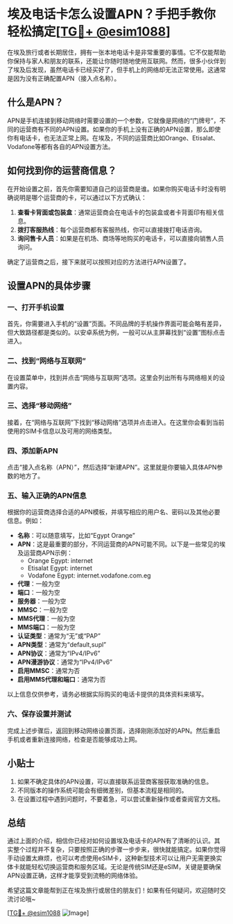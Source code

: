 # 埃及电话卡怎么设置APN？手把手教你轻松搞定[[TG💪+ @esim1088](https://t.me/s/esim1088)]

在埃及旅行或者长期居住，拥有一张本地电话卡是非常重要的事情。它不仅能帮助你保持与家人和朋友的联系，还能让你随时随地使用互联网。然而，很多小伙伴到了埃及后发现，虽然电话卡已经买好了，但手机上的网络却无法正常使用。这通常是因为没有正确配置APN（接入点名称）。

## 什么是APN？

APN是手机连接到移动网络时需要设置的一个参数，它就像是网络的“门牌号”，不同的运营商有不同的APN设置。如果你的手机上没有正确的APN设置，那么即使你有电话卡，也无法正常上网。在埃及，不同的运营商比如Orange、Etisalat、Vodafone等都有各自的APN设置方法。

## 如何找到你的运营商信息？

在开始设置之前，首先你需要知道自己的运营商是谁。如果你购买电话卡时没有明确说明是哪个运营商的卡，可以通过以下方式确认：

1. **查看卡背面或包装盒**：通常运营商会在电话卡的包装盒或者卡背面印有相关信息。
2. **拨打客服热线**：每个运营商都有客服热线，你可以直接拨打电话咨询。
3. **询问售卡人员**：如果是在机场、商场等地购买的电话卡，可以直接向销售人员询问。

确定了运营商之后，接下来就可以按照对应的方法进行APN设置了。

## 设置APN的具体步骤

### 一、打开手机设置

首先，你需要进入手机的“设置”页面。不同品牌的手机操作界面可能会略有差异，但大致路径都是类似的。以安卓系统为例，一般可以从主屏幕找到“设置”图标点击进入。

### 二、找到“网络与互联网”

在设置菜单中，找到并点击“网络与互联网”选项。这里会列出所有与网络相关的设置内容。

### 三、选择“移动网络”

接着，在“网络与互联网”下找到“移动网络”选项并点击进入。在这里你会看到当前使用的SIM卡信息以及可用的网络类型。

### 四、添加新APN

点击“接入点名称（APN）”，然后选择“新建APN”。这里就是你要输入具体APN参数的地方了。

### 五、输入正确的APN信息

根据你的运营商选择合适的APN模板，并填写相应的用户名、密码以及其他必要信息。例如：

- **名称**：可以随意填写，比如“Egypt Orange”
- **APN**：这是最重要的部分，不同运营商的APN可能不同。以下是一些常见的埃及运营商APN示例：
  - Orange Egypt: internet
  - Etisalat Egypt: internet
  - Vodafone Egypt: internet.vodafone.com.eg
- **代理**：一般为空
- **端口**：一般为空
- **服务器**：一般为空
- **MMSC**：一般为空
- **MMS代理**：一般为空
- **MMS端口**：一般为空
- **认证类型**：通常为“无”或“PAP”
- **APN类型**：通常为“default,supl”
- **APN协议**：通常为“IPv4/IPv6”
- **APN漫游协议**：通常为“IPv4/IPv6”
- **启用MMSC**：通常为否
- **启用MMS代理和端口**：通常为否

以上信息仅供参考，请务必根据实际购买的电话卡提供的具体资料来填写。

### 六、保存设置并测试

完成上述步骤后，返回到移动网络设置页面，选择刚刚添加好的APN。然后重启手机或者重新连接网络，检查是否能够成功上网。

## 小贴士

1. 如果不确定具体的APN设置，可以直接联系运营商客服获取准确的信息。
2. 不同版本的操作系统可能会有细微差别，但基本流程是相同的。
3. 在设置过程中遇到问题时，不要着急，可以尝试重新操作或者查阅官方文档。

## 总结

通过上面的介绍，相信你已经对如何设置埃及电话卡的APN有了清晰的认识。其实整个过程并不复杂，只要按照正确的步骤一步步来，很快就能搞定。如果你觉得手动设置太麻烦，也可以考虑使用eSIM卡，这种新型技术可以让用户无需更换实体卡就能轻松切换运营商和服务区域。无论是传统SIM还是eSIM，关键是要确保APN设置正确，这样才能享受到流畅的网络体验。

希望这篇文章能帮到正在埃及旅行或居住的朋友们！如果有任何疑问，欢迎随时交流讨论哦~

[[TG💪+ @esim1088](https://t.me/s/esim1088) ![Image](https://i.postimg.cc/4NQfJmqS/Snipaste-2025-05-13-00-14-12.png)]